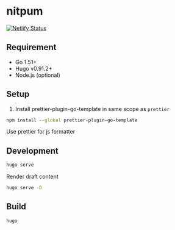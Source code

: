 # nitpum

[![Netlify Status](https://api.netlify.com/api/v1/badges/d5083e6d-dd3a-42a6-906b-868ebee7ce86/deploy-status)](https://app.netlify.com/sites/nitpum/deploys)

## Requirement

- Go 1.51+
- Hugo v0.91.2+
- Node.js (optional)

## Setup

1. Install prettier-plugin-go-template in same scope as `prettier`

```bash
npm install --global prettier-plugin-go-template
```

Use prettier for js formatter

## Development

```sh
hugo serve
```

Render draft content
```sh
hugo serve -D
```

## Build

```
hugo
```
